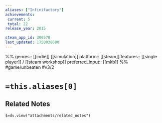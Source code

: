 ```yaml
---
aliases: ["Infinifactory"]
achievements:
 current: 5
 total: 22
release_year: 2015

steam_app_id: 300570
last_updated: 1750038680
---
```

%%
genres:: [[indie]] [[simulation]]
platform:: [[steam]]
features:: [[single player]] / [[steam workshop]]
preferred_input:: [[mkb]]
%%
#game/unbeaten
#v3/2

# `=this.aliases[0]`
## Related Notes
`$=dv.view("attachments/related_notes")`